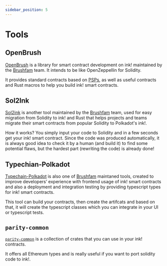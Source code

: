```yaml
---
sidebar_position: 5
---
```


# Tools

## OpenBrush

[OpenBrush] is a library for smart contract development on ink! maintained by the [Brushfam] team. It intends to be like OpenZeppellin for Solidity.

It provides standard contracts based on [PSPs], as well as useful contracts and Rust macros to help you build ink! smart contracts.

## Sol2Ink
[Sol2ink] is another tool maintained by the [Brushfam] team, used for easy migration from Solidity to ink! and Rust that helps projects and teams migrate their smart contracts from popular Solidity to Polkadot's ink!.

How it works? You simply input your code to Solidity and in a few seconds get your ink! smart contract. Since the code was produced automatically, it is always good idea to check it by a human (and build it) to find some potential flaws, but the hardest part (rewriting the code) is already done!

## Typechian-Polkadot
[Typechain-Polkadot] is also one of [Brushfam] maintaned tools, created to improve developers’ experience with frontend usage of ink! smart contracts and also a deployment and integration testing by providing typescript types for ink! smart contracts.

This tool can build your contracts, then create the artifcats and based on that, it will create the typescript classes which you can integrate in your UI or typescript tests.

## `parity-common`

[`parity-common`](https://github.com/paritytech/parity-common) is a collection of crates that you can use in your ink! contracts.

It offers all Ethereum types and is really useful if you want to port solidity code to ink!.

[OpenBrush]: https://github.com/727-Ventures/openbrush-contracts
[PSPs]: https://github.com/w3f/PSPs

[Brushfam]: https://www.brushfam.io/
[Sol2Ink]: https://github.com/727-Ventures/sol2ink
[Typechain-Polkadot]: https://github.com/727-Ventures/typechain-polkadot
